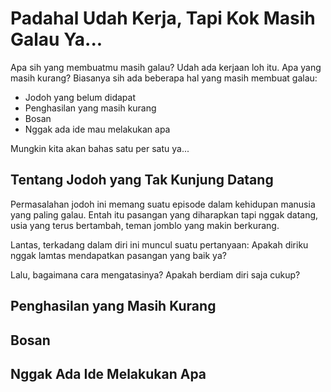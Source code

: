 # Padahal Udah Kerja, Tapi Kok Masih Galau Ya...

Apa sih yang membuatmu masih galau? Udah ada kerjaan loh itu. Apa yang masih kurang? Biasanya sih ada beberapa hal yang masih membuat galau:

- Jodoh yang belum didapat
- Penghasilan yang masih kurang
- Bosan
- Nggak ada ide mau melakukan apa

Mungkin kita akan bahas satu per satu ya...

## Tentang Jodoh yang Tak Kunjung Datang

Permasalahan jodoh ini memang suatu episode dalam kehidupan manusia yang paling galau. Entah itu pasangan yang diharapkan tapi nggak datang, usia yang terus bertambah, teman jomblo yang makin berkurang.

Lantas, terkadang dalam diri ini muncul suatu pertanyaan: Apakah diriku nggak lamtas mendapatkan pasangan yang baik ya?

Lalu, bagaimana cara mengatasinya? Apakah berdiam diri saja cukup?

## Penghasilan yang Masih Kurang

## Bosan

## Nggak Ada Ide Melakukan Apa
